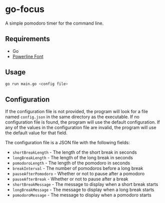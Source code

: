 # go-focus
A simple pomodoro timer for the command line.
## Requirements
- Go
- [Powerline Font](https://github.com/powerline/fonts)
## Usage
```bash
go run main.go <config file>
```
## Configuration
If the configuration file is not provided, the program will look for a file named `config.json` in the same directory as the executable. If no configuration file is found, the program will use the default configuration. If any of the values in the configuration file are invalid, the program will use the default value for that field.

The configuration file is a JSON file with the following fields:
- `shortBreakLength` - The length of the short break in seconds
- `longBreakLength` - The length of the long break in seconds
- `pomodoroLength` - The length of the pomodoro in seconds
- `breakInterval` - The number of pomodoros before a long break
- `pauseAfterPomodoro` - Whether or not to pause after a pomodoro
- `pauseAfterBreak` - Whether or not to pause after a break
- `shortBreakMessage` - The message to display when a short break starts
- `longBreakMessage` - The message to display when a long break starts
- `pomodoroMessage` - The message to display when a pomodoro starts
